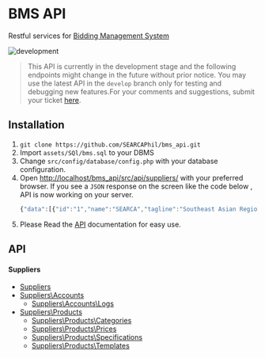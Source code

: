 


# BMS API  
Restful services for [Bidding Management System](https://github.com/SEARCAPhil/bidding_management_system)   

![development](https://img.shields.io/badge/stage-development-lightgrey.svg)

> This API is currently in the development stage and the following endpoints might change in the future without prior notice.
You may use the latest API in the `develop` branch only for testing and debugging new features.For your comments and suggestions, submit your ticket [here](https://github.com/SEARCAPhil/bms_api/issues).  

## Installation
1. `git clone https://github.com/SEARCAPhil/bms_api.git`
2. Import `assets/SQl/bms.sql` to your DBMS
3. Change `src/config/database/config.php` with your database configuration. 
4. Open [http://localhost/bms_api/src/api/suppliers/](http://localhost/bms_api/src/api/suppliers/) with your preferred browser.
If you see a `JSON` response on the screen like the code below , API is now working on your server.
	```javascript
	{"data":[{"id":"1","name":"SEARCA","tagline":"Southeast Asian Regional Center for Graduate Study and Research in Agriculture (SEARCA)","about":"The Southeast Asian Regional Center for Graduate Study and Research in Agriculture (SEARCA) is a non-profit organization established by the Southeast Asian Ministers of Education Organization (SEAMEO) in 1966.\r\n\r\nFounded in 1965, SEAMEO is a chartered international organization whose purpose is to promote cooperation in education, science and culture in the Southeast Asian region. Its highest policymaking body is the SEAMEO Council, which comprises the Ministers of Education of the 11 SEAMEO Member Countries, namely: Brunei Darussalam, Cambodia, Indonesia, Lao PDR, Malaysia, Myanmar, the Philippines, Singapore, Thailand, Timor-Leste, and Vietnam.\r\n\r\nSEAMEO also has Associate Member Countries, namely: Australia, Canada, France, Germany, Netherlands, New Zealand, Spain, and the United Kingdom.\r\n\r\nThe Center derives its juridical personality from the SEAMEO Charter and possesses full capacity to contract; acquire, and dispose of, immovable and movable property; and institute legal proceedings. Moreover, SEARCA enjoys in the territory of each of its member states such privileges and immunities as are normally accorded United Nations institutions. Representatives of member states and officials of the Center shall similarly enjoy such privileges and immunities in the Philippines as are necessary for the exercise of their functions in connection with SEARCA and SEAMEO.","established_month":null,"established_date":null,"established_year":"1960","location":"UPLB","industry":"Agriculture","logo":"http:\/\/www.searca.org\/images\/SEARCA-web-logo.png","status":"0","date_created":"2017-10-17 11:06:35"}]}
	```   
5. Please Read the [API](#api) documentation for easy use.



## API 

#### Suppliers
- [Suppliers](docs/suppliers/API.md)   
- [Suppliers\Accounts](docs/suppliers/accounts/API.md)
	- [Suppliers\Accounts\Logs](docs/suppliers/accounts/logs/API.md)
- [Suppliers\Products](docs/suppliers/accounts/API.md)
	- [Suppliers\Products\Categories](docs/suppliers/products/categories/API.md)
	- [Suppliers\Products\Prices](docs/suppliers/products/prices/API.md)
	- [Suppliers\Products\Specifications](docs/suppliers/products/specifications/API.md)
	- [Suppliers\Products\Templates](docs/suppliers/products/templates/API.md)    



